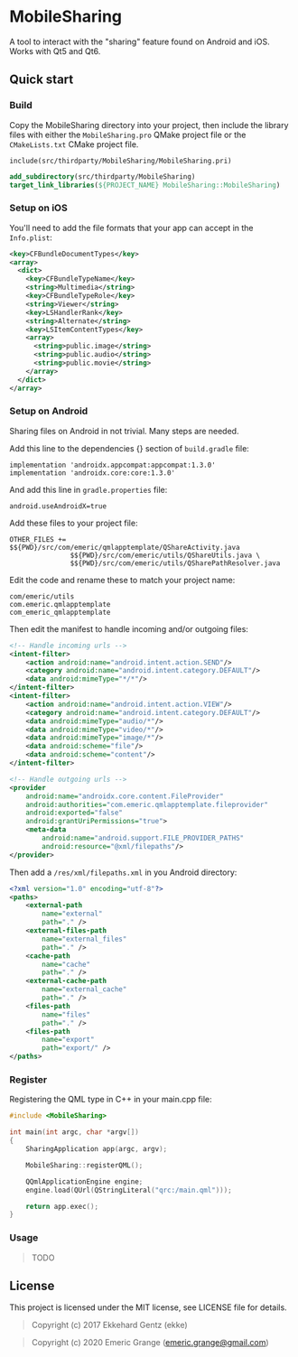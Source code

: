 # MobileSharing

A tool to interact with the "sharing" feature found on Android and iOS. Works with Qt5 and Qt6.

## Quick start

### Build

Copy the MobileSharing directory into your project, then include the library files with
either the `MobileSharing.pro` QMake project file or the `CMakeLists.txt` CMake project file.

```qmake
include(src/thirdparty/MobileSharing/MobileSharing.pri)
```

```cmake
add_subdirectory(src/thirdparty/MobileSharing)
target_link_libraries(${PROJECT_NAME} MobileSharing::MobileSharing)
```

### Setup on iOS

You'll need to add the file formats that your app can accept in the `Info.plist`:

```xml
<key>CFBundleDocumentTypes</key>
<array>
  <dict>
    <key>CFBundleTypeName</key>
    <string>Multimedia</string>
    <key>CFBundleTypeRole</key>
    <string>Viewer</string>
    <key>LSHandlerRank</key>
    <string>Alternate</string>
    <key>LSItemContentTypes</key>
    <array>
      <string>public.image</string>
      <string>public.audio</string>
      <string>public.movie</string>
    </array>
  </dict>
</array>
```

### Setup on Android

Sharing files on Android in not trivial. Many steps are needed.

Add this line to the dependencies {} section of `build.gradle` file:
```
implementation 'androidx.appcompat:appcompat:1.3.0'
implementation 'androidx.core:core:1.3.0'
```

And add this line in `gradle.properties` file:
```
android.useAndroidX=true
```

Add these files to your project file:
```
OTHER_FILES += $${PWD}/src/com/emeric/qmlapptemplate/QShareActivity.java
               $${PWD}/src/com/emeric/utils/QShareUtils.java \
               $${PWD}/src/com/emeric/utils/QSharePathResolver.java
```

Edit the code and rename these to match your project name:
```
com/emeric/utils
com.emeric.qmlapptemplate
com_emeric_qmlapptemplate
```

Then edit the manifest to handle incoming and/or outgoing files:
```xml
<!-- Handle incoming urls -->
<intent-filter>
    <action android:name="android.intent.action.SEND"/>
    <category android:name="android.intent.category.DEFAULT"/>
    <data android:mimeType="*/*"/>
</intent-filter>
<intent-filter>
    <action android:name="android.intent.action.VIEW"/>
    <category android:name="android.intent.category.DEFAULT"/>
    <data android:mimeType="audio/*"/>
    <data android:mimeType="video/*"/>
    <data android:mimeType="image/*"/>
    <data android:scheme="file"/>
    <data android:scheme="content"/>
</intent-filter>
```

```xml
<!-- Handle outgoing urls -->
<provider
    android:name="androidx.core.content.FileProvider"
    android:authorities="com.emeric.qmlapptemplate.fileprovider"
    android:exported="false"
    android:grantUriPermissions="true">
    <meta-data
        android:name="android.support.FILE_PROVIDER_PATHS"
        android:resource="@xml/filepaths"/>
</provider>
```

Then add a `/res/xml/filepaths.xml` in you Android directory:
```xml
<?xml version="1.0" encoding="utf-8"?>
<paths>
    <external-path
        name="external"
        path="." />
    <external-files-path
        name="external_files"
        path="." />
    <cache-path
        name="cache"
        path="." />
    <external-cache-path
        name="external_cache"
        path="." />
    <files-path
        name="files"
        path="." />
    <files-path
        name="export"
        path="export/" />
</paths>
```

### Register

Registering the QML type in C++ in your main.cpp file:

```cpp
#include <MobileSharing>

int main(int argc, char *argv[])
{
    SharingApplication app(argc, argv);

    MobileSharing::registerQML();

    QQmlApplicationEngine engine;
    engine.load(QUrl(QStringLiteral("qrc:/main.qml")));

    return app.exec();
}
```

### Usage

> TODO

## License

This project is licensed under the MIT license, see LICENSE file for details.

> Copyright (c) 2017 Ekkehard Gentz (ekke)  

> Copyright (c) 2020 Emeric Grange (emeric.grange@gmail.com)  
